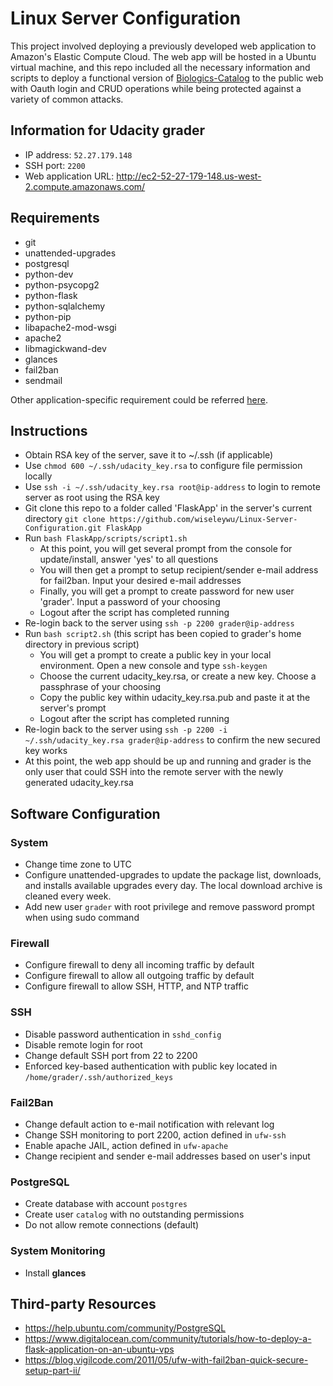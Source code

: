 # Linux Server Configuration
This project involved deploying a previously developed web application to Amazon's Elastic Compute Cloud. The web app will be hosted in a Ubuntu virtual machine, and this repo included all the necessary information and scripts to deploy a functional version of [Biologics-Catalog][1] to the public web with Oauth login and CRUD operations while being protected against a variety of common attacks.

## Information for Udacity grader
- IP address: `52.27.179.148`
- SSH port: `2200`
- Web application URL: http://ec2-52-27-179-148.us-west-2.compute.amazonaws.com/

## Requirements
- git
- unattended-upgrades
- postgresql
- python-dev
- python-psycopg2
- python-flask
- python-sqlalchemy
- python-pip
- libapache2-mod-wsgi
- apache2
- libmagickwand-dev
- glances
- fail2ban
- sendmail

Other application-specific requirement could be referred [here][2].

## Instructions
- Obtain RSA key of the server, save it to ~/.ssh (if applicable)
- Use `chmod 600 ~/.ssh/udacity_key.rsa` to configure file permission locally
- Use `ssh -i ~/.ssh/udacity_key.rsa root@ip-address` to login to remote server as root using the RSA key
- Git clone this repo to a folder called 'FlaskApp' in the server's current directory `git clone https://github.com/wiseleywu/Linux-Server-Configuration.git FlaskApp`
- Run `bash FlaskApp/scripts/script1.sh`
  - At this point, you will get several prompt from the console for update/install, answer 'yes' to all questions
  - You will then get a prompt to setup recipient/sender e-mail address for fail2ban. Input your desired e-mail addresses
  - Finally, you will get a prompt to create password for new user 'grader'. Input a password of your choosing
  - Logout after the script has completed running
- Re-login back to the server using `ssh -p 2200 grader@ip-address`
- Run `bash script2.sh` (this script has been copied to grader's home directory in previous script)
  - You will get a prompt to create a public key in your local environment. Open a new console and type `ssh-keygen`
  - Choose the current udacity_key.rsa, or create a new key. Choose a passphrase of your choosing
  - Copy the public key within udacity_key.rsa.pub and paste it at the server's prompt
  - Logout after the script has completed running
- Re-login back to the server using `ssh -p 2200 -i ~/.ssh/udacity_key.rsa grader@ip-address` to confirm the new secured key works
- At this point, the web app should be up and running and grader is the only user that could SSH into the remote server with the newly generated udacity_key.rsa

## Software Configuration

### System
- Change time zone to UTC
- Configure unattended-upgrades to update the package list, downloads, and installs available upgrades every day. The local download archive is cleaned every week.
- Add new user `grader` with root privilege and remove password prompt when using sudo command

### Firewall
- Configure firewall to deny all incoming traffic by default
- Configure firewall to allow all outgoing traffic by default
- Configure firewall to allow SSH, HTTP, and NTP traffic

### SSH
- Disable password authentication in `sshd_config`
- Disable remote login for root
- Change default SSH port from 22 to 2200
- Enforced key-based authentication with public key located in `/home/grader/.ssh/authorized_keys`

### Fail2Ban
- Change default action to e-mail notification with relevant log
- Change SSH monitoring to port 2200, action defined in `ufw-ssh`
- Enable apache JAIL, action defined in `ufw-apache`
- Change recipient and sender e-mail addresses based on user's input

### PostgreSQL
- Create database with account `postgres`
- Create user `catalog` with no outstanding permissions
- Do not allow remote connections (default)

### System Monitoring
- Install **glances**

## Third-party Resources
- https://help.ubuntu.com/community/PostgreSQL
- https://www.digitalocean.com/community/tutorials/how-to-deploy-a-flask-application-on-an-ubuntu-vps
- https://blog.vigilcode.com/2011/05/ufw-with-fail2ban-quick-secure-setup-part-ii/

[1]: https://github.com/wiseleywu/Biologics-Catalog
[2]: https://github.com/wiseleywu/Biologics-Catalog/blob/master/README.md

